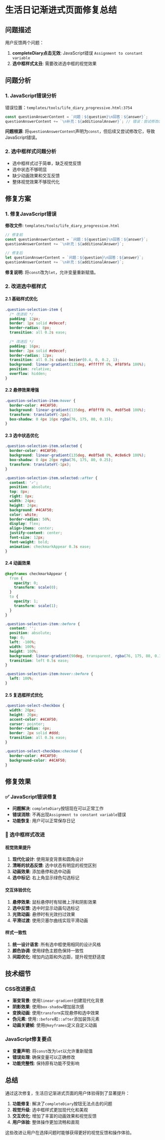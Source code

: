 # 生活日记渐进式页面修复总结

## 问题描述

用户反馈两个问题：
1. **completeDiary点击无效**: JavaScript错误 `Assignment to constant variable`
2. **选中框样式太丑**: 需要改进选中框的视觉效果

## 问题分析

### 1. JavaScript错误分析
错误位置：`templates/tools/life_diary_progressive.html:3754`
```javascript
const questionAnswerContent = `问题：${question}\n回答：${answer}`;
questionAnswerContent += `\n补充：${additionalAnswer}`; // 错误：尝试修改const变量
```

**问题根源**: 将`questionAnswerContent`声明为`const`，但后续又尝试修改它，导致JavaScript错误。

### 2. 选中框样式问题分析
- 选中框样式过于简单，缺乏视觉反馈
- 选中状态不够明显
- 缺少动画效果和交互反馈
- 整体视觉效果不够现代化

## 修复方案

### 1. 修复JavaScript错误
**修改文件**: `templates/tools/life_diary_progressive.html`
```javascript
// 修复前
const questionAnswerContent = `问题：${question}\n回答：${answer}`;
questionAnswerContent += `\n补充：${additionalAnswer}`;

// 修复后
let questionAnswerContent = `问题：${question}\n回答：${answer}`;
questionAnswerContent += `\n补充：${additionalAnswer}`;
```

**修复说明**: 将`const`改为`let`，允许变量重新赋值。

### 2. 改进选中框样式

#### 2.1 基础样式优化
```css
.question-selection-item {
  /* 改进前 */
  padding: 12px;
  border: 1px solid #e9ecef;
  border-radius: 8px;
  transition: all 0.2s ease;
  
  /* 改进后 */
  padding: 16px;
  border: 2px solid #e9ecef;
  border-radius: 12px;
  transition: all 0.3s cubic-bezier(0.4, 0, 0.2, 1);
  background: linear-gradient(135deg, #ffffff 0%, #f8f9fa 100%);
  position: relative;
  overflow: hidden;
}
```

#### 2.2 悬停效果增强
```css
.question-selection-item:hover {
  border-color: #4CAF50;
  background: linear-gradient(135deg, #f8fff8 0%, #e8f5e8 100%);
  transform: translateY(-2px);
  box-shadow: 0 4px 16px rgba(76, 175, 80, 0.15);
}
```

#### 2.3 选中状态优化
```css
.question-selection-item.selected {
  border-color: #4CAF50;
  background: linear-gradient(135deg, #e8f5e8 0%, #c8e6c9 100%);
  box-shadow: 0 4px 20px rgba(76, 175, 80, 0.25);
  transform: translateY(-1px);
}

.question-selection-item.selected::after {
  content: '✓';
  position: absolute;
  top: 8px;
  right: 8px;
  width: 24px;
  height: 24px;
  background: #4CAF50;
  color: white;
  border-radius: 50%;
  display: flex;
  align-items: center;
  justify-content: center;
  font-size: 12px;
  font-weight: bold;
  animation: checkmarkAppear 0.3s ease;
}
```

#### 2.4 动画效果
```css
@keyframes checkmarkAppear {
  from {
    opacity: 0;
    transform: scale(0);
  }
  to {
    opacity: 1;
    transform: scale(1);
  }
}

.question-selection-item::before {
  content: '';
  position: absolute;
  top: 0;
  left: -100%;
  width: 100%;
  height: 100%;
  background: linear-gradient(90deg, transparent, rgba(76, 175, 80, 0.1), transparent);
  transition: left 0.5s ease;
}

.question-selection-item:hover::before {
  left: 100%;
}
```

#### 2.5 复选框样式优化
```css
.question-select-checkbox {
  width: 20px;
  height: 20px;
  accent-color: #4CAF50;
  cursor: pointer;
  border-radius: 4px;
  border: 2px solid #ddd;
  transition: all 0.3s ease;
}

.question-select-checkbox:checked {
  border-color: #4CAF50;
  background-color: #4CAF50;
}
```

## 修复效果

### ✅ JavaScript错误修复
- **问题解决**: `completeDiary`按钮现在可以正常工作
- **错误消除**: 不再出现`Assignment to constant variable`错误
- **功能恢复**: 用户可以正常保存日记

### 🎨 选中框样式改进

#### 视觉效果提升
1. **现代化设计**: 使用渐变背景和圆角设计
2. **清晰的状态反馈**: 选中状态有明显的视觉区别
3. **动画效果**: 添加悬停和选中动画
4. **选中标记**: 右上角显示绿色勾选标记

#### 交互体验优化
1. **悬停效果**: 鼠标悬停时有轻微上浮和阴影效果
2. **选中反馈**: 选中时显示动画勾选标记
3. **光效动画**: 悬停时有光效扫过效果
4. **平滑过渡**: 使用贝塞尔曲线实现平滑动画

#### 样式一致性
1. **统一设计语言**: 所有选中框使用相同的设计风格
2. **颜色协调**: 使用绿色主题色保持一致性
3. **间距优化**: 增加内边距和外边距，提升视觉舒适度

## 技术细节

### CSS改进要点
- **渐变背景**: 使用`linear-gradient`创建现代化背景
- **阴影效果**: 使用`box-shadow`增加层次感
- **变换动画**: 使用`transform`实现悬停和选中效果
- **伪元素**: 使用`::before`和`::after`添加装饰元素
- **动画关键帧**: 使用`@keyframes`定义自定义动画

### JavaScript修复要点
- **变量声明**: 将`const`改为`let`以允许重新赋值
- **错误处理**: 确保变量可以正确修改
- **功能完整性**: 保持原有功能不受影响

## 总结

通过这次修复，生活日记渐进式页面的用户体验得到了显著提升：

1. **功能修复**: 解决了`completeDiary`按钮无法点击的问题
2. **视觉升级**: 选中框样式更加现代化和美观
3. **交互优化**: 增加了丰富的动画效果和视觉反馈
4. **用户体验**: 整体操作更加流畅和直观

这些改进让用户在选择问题时能够获得更好的视觉反馈和操作体验。 